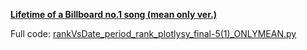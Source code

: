 [**Lifetime of a Billboard no.1 song (mean only ver.)**](https://chart-studio.plot.ly/~thisistiff/39)

Full code: [rankVsDate_period_rank_plotlysy_final-5(1)_ONLYMEAN.py](rankVsDate_period_rank_plotlysy_final-5(1)_ONLYMEAN.py)


